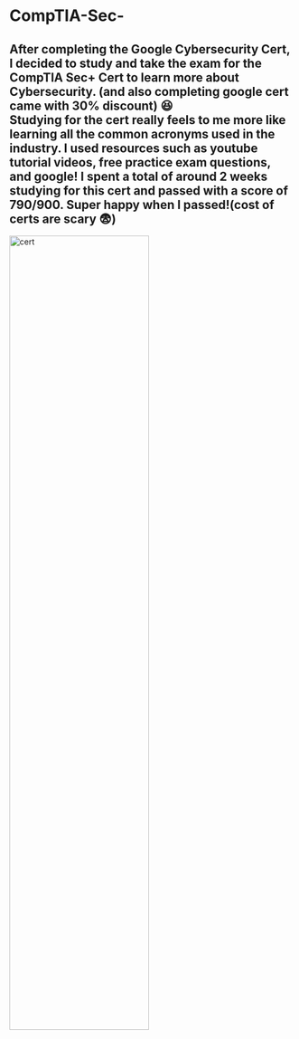 <h1>CompTIA-Sec-</h1>

<h2>After completing the Google Cybersecurity Cert, I decided to study and take the exam for the CompTIA Sec+ Cert to learn more about Cybersecurity. (and also completing google cert came with 30% discount) 😆 <br>
Studying for the cert really feels to me more like learning all the common acronyms used in the industry. I used resources such as youtube tutorial videos, free practice exam questions, and google! I spent a total of around 2 weeks studying for this cert and passed with a score of 790/900. Super happy when I passed!(cost of certs are scary 😨) </h2>

<img src="https://i.imgur.com/1U6hwRG.png" height="60%" width="70%" alt="cert"/>

